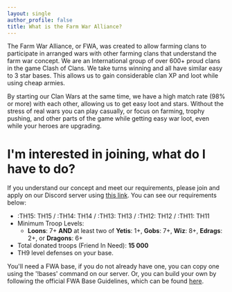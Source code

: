 ```yaml
---
layout: single
author_profile: false
title: What is the Farm War Alliance?
---
```

The Farm War Alliance, or FWA, was created to allow farming clans to participate in arranged wars with other farming clans that understand the farm war concept. We are an International group of over 600+ proud clans in the game Clash of Clans. We take turns winning and all have similar easy to 3 star bases. This allows us to gain considerable clan XP and loot while using cheap armies.

By starting our Clan Wars at the same time, we have a high match rate (98% or more) with each other, allowing us to get easy loot and stars. Without the stress of real wars you can play casually, or focus on farming, trophy pushing, and other parts of the game while getting easy war loot, even while your heroes are upgrading.

# I'm interested in joining, what do I have to do?
If you understand our concept and meet our requirements, please join and apply on our Discord server using [this link](/discord]). You can see our requirements below:
- :TH15: TH15 / :TH14: TH14 / :TH13: TH13 / :TH12: TH12 / :TH11: TH11<br>
- Minimum Troop Levels:
  - **Loons**: 7+ **AND** at least two of **Yetis**: 1+, **Gobs**: 7+, **Wiz**: 8+, **Edrags**: 2+, or **Dragons**: 6+<br>
- Total donated troops (Friend In Need): **15 000**<br>
- TH9 level defenses on your base.

You'll need a FWA base, if you do not already have one, you can copy one using the '!bases' command on our server. Or, you can build your own by following the official FWA Base Guidelines, which can be found [here](https://docs.google.com/presentation/d/1rZSWi9ccd4Mw6Ab3FHh9AWpwBEiAG2VR1Db0Ey1ZqZ8/htmlpresent).